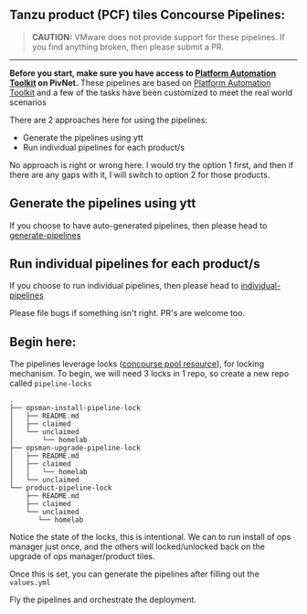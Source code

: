 Tanzu product (PCF) tiles Concourse Pipelines:
---

> **CAUTION:** VMware does not provide support for these pipelines.
> If you find anything broken, then please submit a PR.

---

**Before you start, make sure you have access to [Platform Automation Toolkit](https://network.pivotal.io/products/platform-automation) on PivNet.**
These pipelines are based on [Platform Automation Toolkit](https://network.pivotal.io/products/platform-automation) and a few of the tasks have been customized to meet the real world scenarios

There are 2 approaches here for using the pipelines:
- Generate the pipelines using ytt
- Run individual pipelines for each product/s

No approach is right or wrong here. I would try the option 1 first, and then if there are any gaps with it, I will switch to option 2 for those products.

## Generate the pipelines using ytt
If you choose to have auto-generated pipelines, then please head to [generate-pipelines](./generate-pipelines)

## Run individual pipelines for each product/s
If you choose to run individual pipelines, then please head to [individual-pipelines](./individual-pipelines)

Please file bugs if something isn't right. PR's are welcome too.

## Begin here:

The pipelines leverage locks ([concourse pool resource](https://github.com/concourse/pool-resource)), for locking mechanism. To begin, we will need 3 locks in 1 repo, so create a new repo called `pipeline-locks`

```
.
├── opsman-install-pipeline-lock
│   ├── README.md
│   ├── claimed
│   └── unclaimed
│       └── homelab
├── opsman-upgrade-pipeline-lock
│   ├── README.md
│   ├── claimed
│   │   └── homelab
│   └── unclaimed
└── product-pipeline-lock
    ├── README.md
    ├── claimed
    └── unclaimed
       └── homelab
```

Notice the state of the locks, this is intentional. We can to run install of ops manager just once, and the others will locked/unlocked back on the upgrade of ops manager/product tiles.

Once this is set, you can generate the pipelines after filling out the `values.yml`

Fly the pipelines and orchestrate the deployment.
